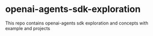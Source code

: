 # openai-agents-sdk-exploration
This repo contains openai-agents sdk exploration and concepts with example and projects
